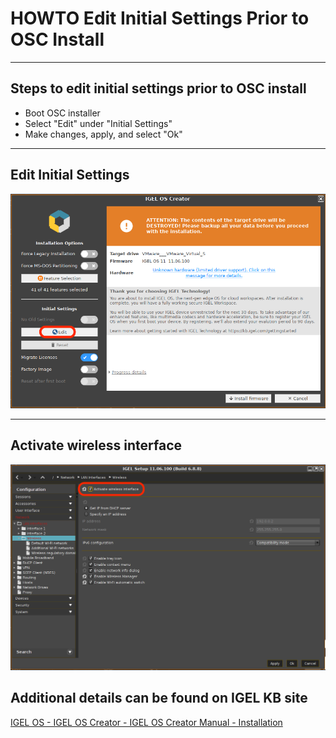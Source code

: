 # HOWTO Edit Initial Settings Prior to OSC Install

-----

## Steps to edit initial settings prior to OSC install

- Boot OSC installer
- Select "Edit" under "Initial Settings"
- Make changes, apply, and select "Ok"

-----

## Edit Initial Settings

![image01](Images/HOWTO-Edit-Initial-Settings-OSC-01.png)

-----

## Activate wireless interface

![image02](Images/HOWTO-Edit-Initial-Settings-OSC-02.png)

## Additional details can be found on IGEL KB site

[IGEL OS - IGEL OS Creator - IGEL OS Creator Manual - Installation](https://kb.igel.com/igelos-11.08/en/installation-procedure-63805133.html)
